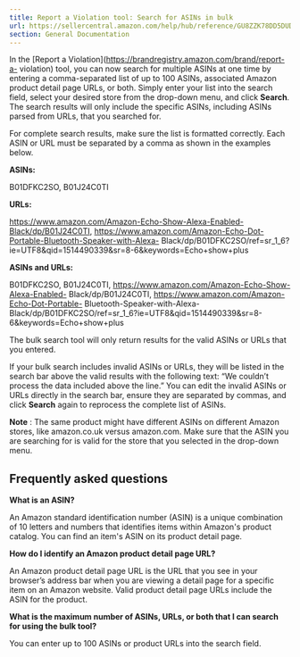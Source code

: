 ```yaml
---
title: Report a Violation tool: Search for ASINs in bulk
url: https://sellercentral.amazon.com/help/hub/reference/GU8ZZK78DD5DUD5E
section: General Documentation
---
```


In the [Report a Violation](https://brandregistry.amazon.com/brand/report-a-
violation) tool, you can now search for multiple ASINs at one time by entering
a comma-separated list of up to 100 ASINs, associated Amazon product detail
page URLs, or both. Simply enter your list into the search field, select your
desired store from the drop-down menu, and click **Search**. The search
results will only include the specific ASINs, including ASINs parsed from
URLs, that you searched for.

For complete search results, make sure the list is formatted correctly. Each
ASIN or URL must be separated by a comma as shown in the examples below.

**ASINs:**

B01DFKC2SO, B01J24C0TI

**URLs:**

https://www.amazon.com/Amazon-Echo-Show-Alexa-Enabled-Black/dp/B01J24C0TI,
https://www.amazon.com/Amazon-Echo-Dot-Portable-Bluetooth-Speaker-with-Alexa-
Black/dp/B01DFKC2SO/ref=sr_1_6?ie=UTF8&qid=1514490339&sr=8-6&keywords=Echo+show+plus

**ASINs and URLs:**

B01DFKC2SO, B01J24C0TI, https://www.amazon.com/Amazon-Echo-Show-Alexa-Enabled-
Black/dp/B01J24C0TI, https://www.amazon.com/Amazon-Echo-Dot-Portable-
Bluetooth-Speaker-with-Alexa-
Black/dp/B01DFKC2SO/ref=sr_1_6?ie=UTF8&qid=1514490339&sr=8-6&keywords=Echo+show+plus

The bulk search tool will only return results for the valid ASINs or URLs that
you entered.

If your bulk search includes invalid ASINs or URLs, they will be listed in the
search bar above the valid results with the following text: “We couldn’t
process the data included above the line.” You can edit the invalid ASINs or
URLs directly in the search bar, ensure they are separated by commas, and
click **Search** again to reprocess the complete list of ASINs.

**Note** : The same product might have different ASINs on different Amazon
stores, like amazon.co.uk versus amazon.com. Make sure that the ASIN you are
searching for is valid for the store that you selected in the drop-down menu.

## Frequently asked questions

**What is an ASIN?**

An Amazon standard identification number (ASIN) is a unique combination of 10
letters and numbers that identifies items within Amazon's product catalog. You
can find an item's ASIN on its product detail page.

**How do I identify an Amazon product detail page URL?**

An Amazon product detail page URL is the URL that you see in your browser’s
address bar when you are viewing a detail page for a specific item on an
Amazon website. Valid product detail page URLs include the ASIN for the
product.

**What is the maximum number of ASINs, URLs, or both that I can search for
using the bulk tool?**

You can enter up to 100 ASINs or product URLs into the search field.

